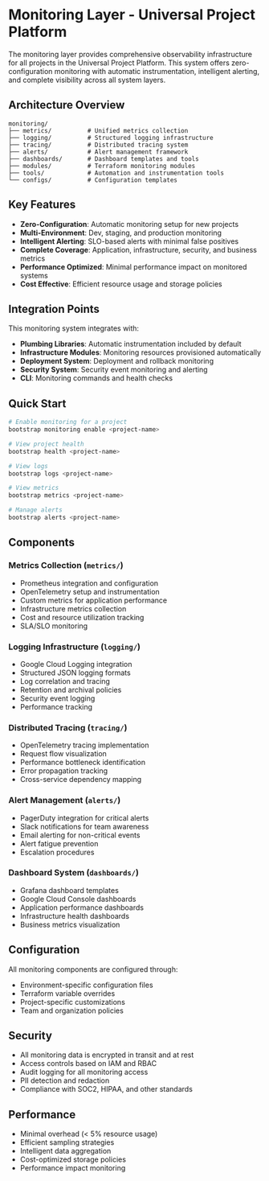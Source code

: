 # Monitoring Layer - Universal Project Platform

The monitoring layer provides comprehensive observability infrastructure for all projects in the Universal Project Platform. This system offers zero-configuration monitoring with automatic instrumentation, intelligent alerting, and complete visibility across all system layers.

## Architecture Overview

```
monitoring/
├── metrics/          # Unified metrics collection
├── logging/          # Structured logging infrastructure  
├── tracing/          # Distributed tracing system
├── alerts/           # Alert management framework
├── dashboards/       # Dashboard templates and tools
├── modules/          # Terraform monitoring modules
├── tools/            # Automation and instrumentation tools
└── configs/          # Configuration templates
```

## Key Features

- **Zero-Configuration**: Automatic monitoring setup for new projects
- **Multi-Environment**: Dev, staging, and production monitoring
- **Intelligent Alerting**: SLO-based alerts with minimal false positives
- **Complete Coverage**: Application, infrastructure, security, and business metrics
- **Performance Optimized**: Minimal performance impact on monitored systems
- **Cost Effective**: Efficient resource usage and storage policies

## Integration Points

This monitoring system integrates with:
- **Plumbing Libraries**: Automatic instrumentation included by default
- **Infrastructure Modules**: Monitoring resources provisioned automatically
- **Deployment System**: Deployment and rollback monitoring
- **Security System**: Security event monitoring and alerting
- **CLI**: Monitoring commands and health checks

## Quick Start

```bash
# Enable monitoring for a project
bootstrap monitoring enable <project-name>

# View project health
bootstrap health <project-name>

# View logs
bootstrap logs <project-name>

# View metrics
bootstrap metrics <project-name>

# Manage alerts
bootstrap alerts <project-name>
```

## Components

### Metrics Collection (`metrics/`)
- Prometheus integration and configuration
- OpenTelemetry setup and instrumentation
- Custom metrics for application performance
- Infrastructure metrics collection
- Cost and resource utilization tracking
- SLA/SLO monitoring

### Logging Infrastructure (`logging/`)
- Google Cloud Logging integration
- Structured JSON logging formats
- Log correlation and tracing
- Retention and archival policies
- Security event logging
- Performance tracking

### Distributed Tracing (`tracing/`)
- OpenTelemetry tracing implementation
- Request flow visualization
- Performance bottleneck identification
- Error propagation tracking
- Cross-service dependency mapping

### Alert Management (`alerts/`)
- PagerDuty integration for critical alerts
- Slack notifications for team awareness
- Email alerting for non-critical events
- Alert fatigue prevention
- Escalation procedures

### Dashboard System (`dashboards/`)
- Grafana dashboard templates
- Google Cloud Console dashboards
- Application performance dashboards
- Infrastructure health dashboards
- Business metrics visualization

## Configuration

All monitoring components are configured through:
- Environment-specific configuration files
- Terraform variable overrides
- Project-specific customizations
- Team and organization policies

## Security

- All monitoring data is encrypted in transit and at rest
- Access controls based on IAM and RBAC
- Audit logging for all monitoring access
- PII detection and redaction
- Compliance with SOC2, HIPAA, and other standards

## Performance

- Minimal overhead (< 5% resource usage)
- Efficient sampling strategies
- Intelligent data aggregation
- Cost-optimized storage policies
- Performance impact monitoring